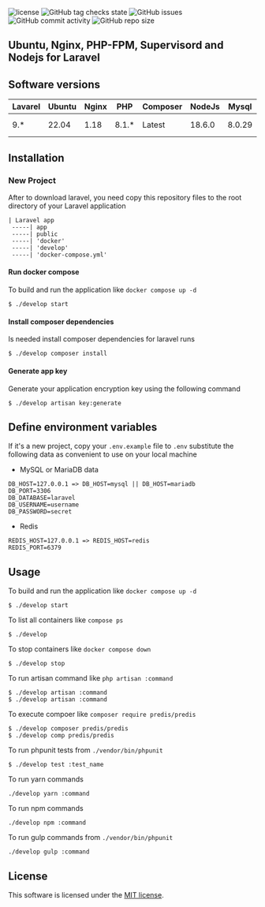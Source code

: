 ![license](https://img.shields.io/badge/License-MIT-blue?style=flat-square)
![GitHub tag checks state](https://img.shields.io/github/checks-status/gssa-13/docker-lemp-for-laravel/main?color=success&label=Branch%20state&style=flat-square)
![GitHub issues](https://img.shields.io/github/issues/gssa-13/docker-lemp-for-laravel?style=flat-square)
![GitHub commit activity](https://img.shields.io/github/commit-activity/y/gssa-13/docker-lemp-for-laravel?style=flat-square)
![GitHub repo size](https://img.shields.io/github/repo-size/gssa-13/docker-lemp-for-laravel?style=flat-square)
## Ubuntu, Nginx, PHP-FPM, Supervisord and Nodejs for Laravel

## Software versions
|Lavarel | Ubuntu | Nginx | PHP   | Composer | NodeJs | Mysql | MariaDB | Redis |
|--------|--------|-------|-------|----------|--------|-------|---------|-------|
| 9.*    | 22.04  |  1.18  | 8.1.* |  Latest  | 18.6.0 |8.0.29 | 10.8.3  | redis:7.0.3-alpine3.16 |


## Installation
### New Project
After to download laravel, you need copy this repository files to the root directory of your Laravel application
```
| Laravel app
 -----| app
 -----| public
 -----| 'docker'
 -----| 'develop'
 -----| 'docker-compose.yml'
```

#### Run docker compose
To build and run the application like `docker compose up -d`
``` shell
$ ./develop start
```
#### Install composer dependencies
Is needed install composer dependencies for laravel runs
``` shell
$ ./develop composer install
```
#### Generate app key
Generate your application encryption key using the following command
``` shell
$ ./develop artisan key:generate
```

## Define environment variables
If it's a new project, copy your `.env.example` file to `.env`
  substitute the following data as  convenient to use on your local machine
* MySQL or MariaDB data
``` 
DB_HOST=127.0.0.1 => DB_HOST=mysql || DB_HOST=mariadb
DB_PORT=3306
DB_DATABASE=laravel
DB_USERNAME=username
DB_PASSWORD=secret
```

* Redis
```
REDIS_HOST=127.0.0.1 => REDIS_HOST=redis
REDIS_PORT=6379
```

## Usage
To build and run the application like `docker compose up -d`
``` shell
$ ./develop start
```
To list all containers like `compose ps`
``` shell
$ ./develop
```
To stop containers like `docker compose down`
``` shell
$ ./develop stop
```
To run artisan command like `php artisan :command`
``` shell
$ ./develop artisan :command
$ ./develop artisan :command
```
To execute compoer like `composer require predis/predis`
``` shell
$ ./develop composer predis/predis
$ ./develop comp predis/predis
```
To run phpunit tests from `./vendor/bin/phpunit`
``` shell
$ ./develop test :test_name
```
To run yarn commands
``` shell
./develop yarn :command
```
To run npm commands
``` shell
./develop npm :command
```
To run gulp commands from `./vendor/bin/phpunit`
``` shell
./develop gulp :command
```

## License

This software is licensed under the [MIT license](https://opensource.org/licenses/MIT).
